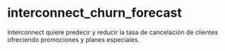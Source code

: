 # interconnect_churn_forecast
 Interconnect quiere predecir y reducir la tasa de cancelación de clientes ofreciendo promociones y planes especiales.
